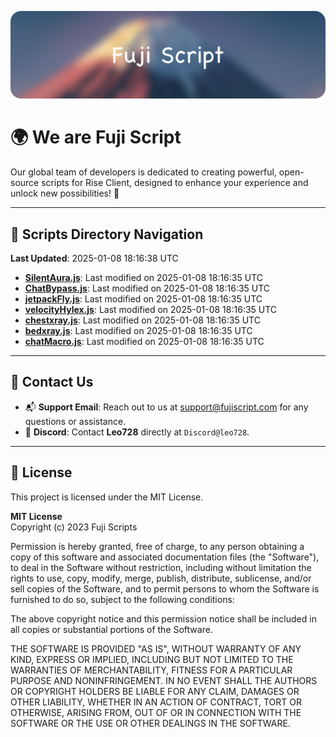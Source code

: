 ![Banner](.github/b.webp)

# 🌍 **We are Fuji Script**

Our global team of developers is dedicated to creating powerful, open-source scripts for Rise Client, designed to enhance your experience and unlock new possibilities! 🌟

---
<!-- SCRIPTS_NAVIGATION_START -->
## 📂 **Scripts Directory Navigation**

**Last Updated**: 2025-01-08 18:16:38 UTC

- **[SilentAura.js](scripts/SilentAura.js)**: Last modified on 2025-01-08 18:16:35 UTC
- **[ChatBypass.js](scripts/ChatBypass.js)**: Last modified on 2025-01-08 18:16:35 UTC
- **[jetpackFly.js](scripts/jetpackFly.js)**: Last modified on 2025-01-08 18:16:35 UTC
- **[velocityHylex.js](scripts/velocityHylex.js)**: Last modified on 2025-01-08 18:16:35 UTC
- **[chestxray.js](scripts/chestxray.js)**: Last modified on 2025-01-08 18:16:35 UTC
- **[bedxray.js](scripts/bedxray.js)**: Last modified on 2025-01-08 18:16:35 UTC
- **[chatMacro.js](scripts/chatMacro.js)**: Last modified on 2025-01-08 18:16:35 UTC

<!-- SCRIPTS_NAVIGATION_END -->

---

## 💬 **Contact Us**  
- 📬 **Support Email**: Reach out to us at [support@fujiscript.com](mailto:support@fujiscript.com) for any questions or assistance.  
- 💬 **Discord**: Contact **Leo728** directly at `Discord@leo728`.

---

## 📜 **License**

This project is licensed under the MIT License.  

**MIT License**  
Copyright (c) 2023 Fuji Scripts  

Permission is hereby granted, free of charge, to any person obtaining a copy of this software and associated documentation files (the "Software"), to deal in the Software without restriction, including without limitation the rights to use, copy, modify, merge, publish, distribute, sublicense, and/or sell copies of the Software, and to permit persons to whom the Software is furnished to do so, subject to the following conditions:  

The above copyright notice and this permission notice shall be included in all copies or substantial portions of the Software.  

THE SOFTWARE IS PROVIDED "AS IS", WITHOUT WARRANTY OF ANY KIND, EXPRESS OR IMPLIED, INCLUDING BUT NOT LIMITED TO THE WARRANTIES OF MERCHANTABILITY, FITNESS FOR A PARTICULAR PURPOSE AND NONINFRINGEMENT. IN NO EVENT SHALL THE AUTHORS OR COPYRIGHT HOLDERS BE LIABLE FOR ANY CLAIM, DAMAGES OR OTHER LIABILITY, WHETHER IN AN ACTION OF CONTRACT, TORT OR OTHERWISE, ARISING FROM, OUT OF OR IN CONNECTION WITH THE SOFTWARE OR THE USE OR OTHER DEALINGS IN THE SOFTWARE.  
